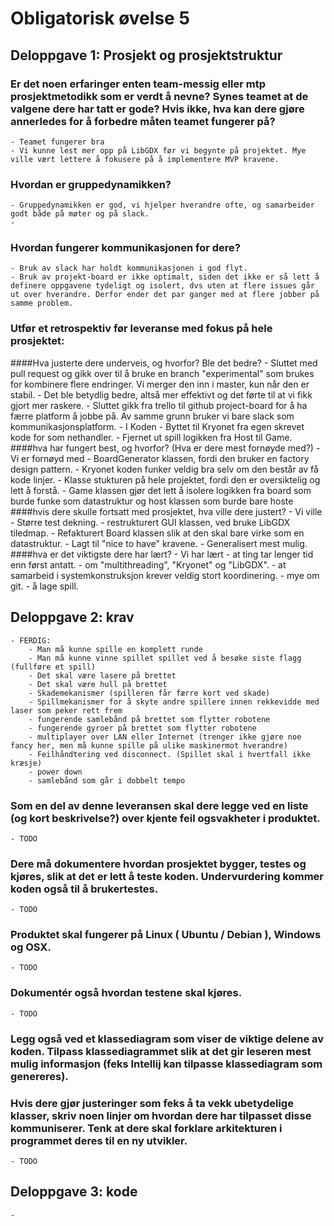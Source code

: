 
# Obligatorisk øvelse 5

## Deloppgave 1: Prosjekt og prosjektstruktur
    
### Er det noen erfaringer enten team-messig eller mtp prosjektmetodikk som er verdt å nevne? Synes teamet at de valgene dere har tatt er gode? Hvis ikke, hva kan dere gjøre annerledes for å forbedre måten teamet fungerer på?
    - Teamet fungerer bra
    - Vi kunne lest mer opp på LibGDX før vi begynte på projektet. Mye ville vært lettere å fokusere på å implementere MVP kravene.
    	
### Hvordan er gruppedynamikken?
    - Gruppedynamikken er god, vi hjelper hverandre ofte, og samarbeider godt både på møter og på slack.
    - 
### Hvordan fungerer kommunikasjonen for dere?
    - Bruk av slack har holdt kommunikasjonen i god flyt.
    - Bruk av projekt-board er ikke optimalt, siden det ikke er så lett å definere oppgavene tydeligt og isolert, dvs uten at flere issues går ut over hverandre. Derfor ender det par ganger med at flere jobber på samme problem.
### Utfør et retrospektiv før leveranse med fokus på hele prosjektet:
####Hva justerte dere underveis, og hvorfor? Ble det bedre?
    - Sluttet med pull request og gikk over til å bruke en branch "experimental" som brukes for kombinere flere endringer. Vi merger den inn i master, kun når den er stabil.
    - Det ble betydlig bedre, altså mer effektivt og det førte til at vi fikk gjort mer raskere.
    - Sluttet gikk fra trello til github project-board for å ha færre platform å jobbe på. Av samme grunn bruker vi bare slack som kommunikasjonsplatform.
    - I Koden
        - Byttet til Kryonet fra egen skrevet kode for som nethandler.
        - Fjernet ut spill logikken fra Host til Game. 
####hva har fungert best, og hvorfor? (Hva er dere mest fornøyde med?)
    - Vi er fornøyd med
        - BoardGenerator klassen, fordi den bruker en factory design pattern.
        - Kryonet koden funker veldig bra selv om den består av få kode linjer.
        - Klasse stukturen på hele projektet, fordi den er oversiktelig og lett å forstå.
        - Game klassen gjør det lett å isolere logikken fra board som burde funke som datastruktur og host klassen som burde bare hoste  
####hvis dere skulle fortsatt med prosjektet, hva ville dere justert?
    - Vi ville 
        - Større test dekning.
        - restrukturert GUI klassen, ved bruke LibGDX tiledmap.
        - Refakturert Board klassen slik at den skal bare virke som en datastruktur.
        - Lagt til "nice to have" kravene.
        - Generalisert mest mulig.
####hva er det viktigste dere har lært? 
    - Vi har lært 
        - at ting tar lenger tid enn først antatt.
        - om "multithreading", "Kryonet" og "LibGDX".
        - at samarbeid i systemkonstruksjon krever veldig stort koordinering.
        - mye om git.
        - å lage spill.

## Deloppgave 2: krav
    - FERDIG:
        - Man må kunne spille en komplett runde
        - Man må kunne vinne spillet spillet ved å besøke siste flagg (fullføre et spill)
        - Det skal være lasere på brettet
        - Det skal være hull på brettet
        - Skademekanismer (spilleren får færre kort ved skade)
        - Spillmekanismer for å skyte andre spillere innen rekkevidde med laser som peker rett frem
        - fungerende samlebånd på brettet som flytter robotene
        - fungerende gyroer på brettet som flytter robotene
        - multiplayer over LAN eller Internet (trenger ikke gjøre noe fancy her, men må kunne spille på ulike maskinermot hverandre)
        - Feilhåndtering ved disconnect. (Spillet skal i hvertfall ikke kræsje)
        - power down
        - samlebånd som går i dobbelt tempo
  
### Som en del av denne leveransen skal dere legge ved en liste (og kort beskrivelse?) over kjente feil ogsvakheter i produktet.
	- TODO
	
### Dere må dokumentere hvordan prosjektet bygger, testes og kjøres, slik at det er lett å teste koden. Undervurdering kommer koden også til å brukertestes.
	- TODO

### Produktet skal fungerer på Linux ( Ubuntu / Debian ), Windows og OSX.
    - TODO
    
### Dokumentér også hvordan testene skal kjøres.
    - TODO
    
### Legg også ved et klassediagram som viser de viktige delene av koden. Tilpass klassediagrammet slik at det gir leseren mest mulig informasjon (feks Intellij kan tilpasse klassediagram som genereres). 
### Hvis dere gjør justeringer som feks å ta vekk ubetydelige klasser, skriv noen linjer om hvordan dere har tilpasset disse kommuniserer. Tenk at dere skal forklare arkitekturen i programmet deres til en ny utvikler.
    - TODO
    
## Deloppgave 3: kode
	- 
